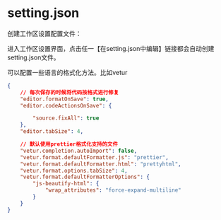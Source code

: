 # setting.json

创建工作区设置配置文件：

进入工作区设置界面，点击任一【在setting.json中编辑】链接都会自动创建setting.json文件。

可以配置一些语言的格式化方法。比如vetur

```json
{
    // 每次保存的时候将代码按格式进行修复
    "editor.formatOnSave": true,
    "editor.codeActionsOnSave": {

        "source.fixAll": true
    },
    "editor.tabSize": 4,

    // 默认使用prettier格式化支持的文件
    "vetur.completion.autoImport": false,
    "vetur.format.defaultFormatter.js": "prettier",
    "vetur.format.defaultFormatter.html": "prettyhtml",
    "vetur.format.options.tabSize": 4,
    "vetur.format.defaultFormatterOptions": {
        "js-beautify-html": {
            "wrap_attributes": "force-expand-multiline"
        }
    }
}
```
